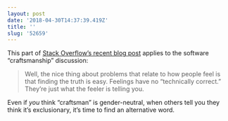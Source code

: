 ```yaml
---
layout: post
date: '2018-04-30T14:37:39.419Z'
title: ''
slug: '52659'
---
```

This part of [Stack Overflow’s recent blog post](https://stackoverflow.blog/2018/04/26/stack-overflow-isnt-very-welcoming-its-time-for-that-to-change/) applies to the software “craftsmanship” discussion:

> Well, the nice thing about problems that relate to how people feel is that finding the truth is easy. Feelings have no “technically correct.” They’re just what the feeler is telling you.

Even if *you* think “craftsman” is gender-neutral, when others tell you they think it’s exclusionary, it’s time to find an alternative word.
